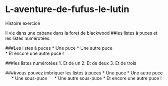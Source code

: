 # L-aventure-de-fufus-le-lutin
Histoire exercice

Il vie dans une cabane dans la foret de blackwood
##les listes à puces et les listes numérotées.

###Les listes à puces
	* Une puce
	* Une autre puce
	* Et encore une autre puce !

###les listes numérotées
	1. Et de un
	2. Et de deux
	3. Et de trois

####vous pouvez imbriquer les listes à puces
	* Une puce
	* Une autre puce
    		* Une sous-puce
    		* Une autre sous-puce
	* Et encore une autre puce !
